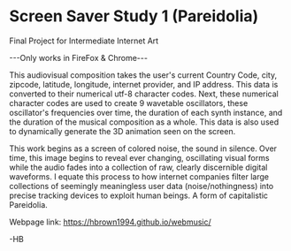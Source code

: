 # Screen Saver Study 1 (Pareidolia)

Final Project for Intermediate Internet Art

---Only works in FireFox & Chrome---

This audiovisual composition takes the user's current Country Code, city, zipcode, latitude, longitude, internet provider, and IP address. This data is converted to their numerical utf-8 character codes. Next, these numerical character codes are used to create 9 wavetable oscillators, these oscillator's frequencies over time, the duration of each synth instance, and the duration of the musical composition as a whole. This data is also used to dynamically generate the 3D animation seen on the screen.

This work begins as a screen of colored noise, the sound in silence. Over time, this image begins to reveal ever changing, oscillating visual forms while the audio fades into a collection of raw, clearly discernible digital waveforms. I equate this process to how internet companies filter large collections of seemingly meaningless user data (noise/nothingness) into precise tracking devices to exploit human beings. A form of capitalistic Pareidolia.
 <br/>

Webpage link: https://hbrown1994.github.io/webmusic/

-HB
